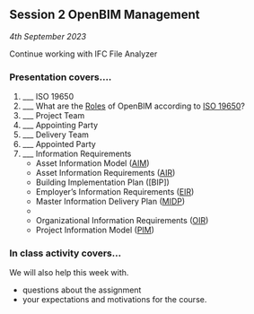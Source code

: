 ## Session 2 OpenBIM Management

*4th September 2023*

Continue working with IFC File Analyzer

### Presentation covers....

1. ___ ISO 19650
1. ___ What are the [Roles] of OpenBIM according to [ISO 19650]?
1. ___ Project Team
1. ___ Appointing Party
1. ___ Delivery Team
1. ___ Appointed Party
1. ___ Information Requirements
   * Asset Information Model ([AIM])
   * Asset Information Requirements ([AIR])
   * Building Implementation Plan ([BIP])
   * Employer’s Information Requirements ([EIR​])
   * Master Information Delivery Plan ([MIDP])
   * 
   * Organizational Information Requirements ([OIR​])
   * Project Information Model ([PIM])
  
### In class activity covers...

We will also help this week with.
* questions about the assignment
* your expectations and motivations for the course.

[Roles]: /41934/Roles
[Focus]: /41934/Focus
[ISO 19650]: /41934/Concepts/ISO19650
[AIM]: /41934/Concepts/AIM
[AIR]: /41934/Concepts/AIR
[EIR​]: /41934/Concepts/EIR
[MIDP]: /41934/Concepts/MIDP
[OIR​]: /41934/Concepts/OIR
[PIM]: /41934/Concepts/PIM
